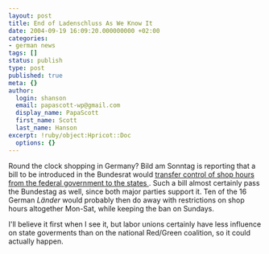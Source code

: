 ```yaml
---
layout: post
title: End of Ladenschluss As We Know It
date: 2004-09-19 16:09:20.000000000 +02:00
categories:
- german news
tags: []
status: publish
type: post
published: true
meta: {}
author:
  login: shanson
  email: papascott-wp@gmail.com
  display_name: PapaScott
  first_name: Scott
  last_name: Hanson
excerpt: !ruby/object:Hpricot::Doc
  options: {}
---
```

<p>Round the clock shopping in Germany? Bild am Sonntag is reporting that a bill to be introduced in the Bundesrat would <a href="http://www.bild.t-online.de/BTO/news/2004/09/19/ladenschluss__aus/ladenschluss__aus.html" title="Bild.T-Online.de - Nachrichten - 10 Bundesländer machen mit: Ladenschluss- Revolution!">transfer control of shop hours from the federal government to the states </a>. Such a bill almost certainly pass the Bundestag as well, since both major parties support it. Ten of the 16 German <em>Länder</em> would probably then do away with  restrictions on shop hours altogether Mon-Sat, while keeping the ban on Sundays. </p>
<p>I'll believe it first when I see it, but labor unions certainly have less influence on state goverments than on the national Red/Green coalition, so it could actually happen.</p>
